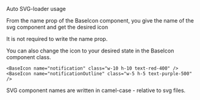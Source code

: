 Auto SVG-loader usage

From the name prop of the BaseIcon component, you give the name of the svg component and get the desired icon

It is not required to write the name prop.

You can also change the icon to your desired state in the BaseIcon component class.

```vue
<BaseIcon name="notification" class="w-10 h-10 text-red-400" />
<BaseIcon name="notificationOutline" class="w-5 h-5 text-purple-500" />
```

SVG component names are written in camel-case - relative to svg files.
